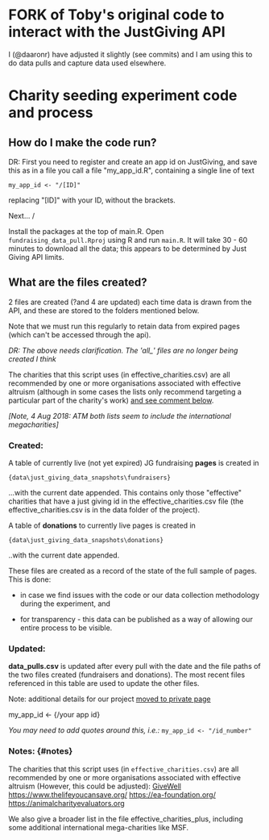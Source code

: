 # FORK of Toby's original code to interact with the JustGiving API

I (@daaronr) have adjusted it slightly (see commits) and I am using this to do data pulls and capture data used elsewhere.

# Charity seeding experiment code and process

## How do I make the code run?

DR: First you need to register and create an app id on JustGiving, and save this as in a file you call
a file "my_app_id.R", containing a single line of text
```
my_app_id <- "/[ID]"
```
replacing "[ID]" with your ID, without the brackets.

Next...
/

Install the packages at the top of main.R.
Open `fundraising_data_pull.Rproj`  using R and run `main.R`.
It will take 30 - 60 minutes to download all the data; this appears to be determined by Just Giving API limits.

## What are the files created?
2 files are created (?and 4 are updated) each time data is drawn from the API, and these are stored to the folders mentioned below.

Note that we must run this regularly to retain data from expired pages (which can't be accessed through the api).

*DR: The above needs clarification. The 'all_' files are no longer being created I think*

The charities that this script uses (in effective_charities.csv) are all recommended by one or more organisations associated with effective altruism (although in some cases the lists only recommend targeting a particular part of the charity's work) [and see comment below](#notes).


*[Note, 4 Aug 2018: ATM both lists seem to include the international megacharities]*

### Created:
A table of currently live (not yet expired) JG fundraising **pages** is created in
```
{data\just_giving_data_snapshots\fundraisers}
```
...with the current date appended. This contains only those "effective" charities that have a just giving id in the effective_charities.csv file (the effective_charities.csv is in the data folder of the project).

A table of **donations** to currently live pages is created in
```
{data\just_giving_data_snapshots\donations}
```
..with the current date appended.

These files are created as a record of the state of the full sample of pages. This is done:

* in case we find issues with the code or our data collection methodology during the experiment, and

* for transparency - this data can be published as a way of allowing our entire process to be visible.


### Updated:
**data_pulls.csv** is updated after every pull with the date and the file paths of the two files created (fundraisers and donations). The most recent files referenced in this table are used to update the other files.

Note: additional details for our project [moved to private page](https://github.com/daaronr/sponsorship_design_analysis/tree/master/preregistration_plans_notes)

my_app_id <- {/your app id}

*You may need to add quotes around this, i.e.:* `my_app_id <- "/id_number"`


### Notes: {#notes}

The charities that this script uses (in `effective_charities.csv`) are all recommended by one or more organisations associated with effective altruism (However, this could be adjusted):
[GiveWell](https://www.givewell.org/)
https://www.thelifeyoucansave.org/
https://ea-foundation.org/
https://animalcharityevaluators.org


We also give a broader list in the file effective_charities_plus, including some additional international mega-charities like MSF.



